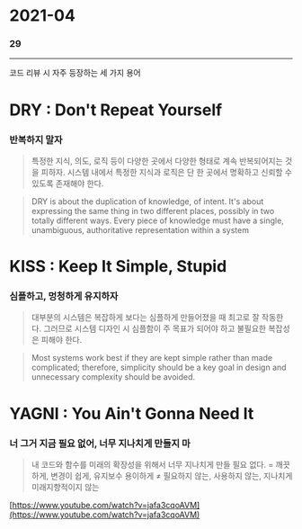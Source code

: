 # 2021-04

### 29
---

코드 리뷰 시 자주 등장하는 세 가지 용어

# DRY : Don't Repeat Yourself

### 반복하지 말자

> 특정한 지식, 의도, 로직 등이 다양한 곳에서 다양한 형태로 계속 반복되어지는 것을 피하자. 시스템 내에서 특정한 지식과 로직은 단 한 곳에서 명확하고 신뢰할 수 있도록 존재해야 한다.

> DRY is about the duplication of knowledge, of intent. It's about expressing the same thing in two different places, possibly in two totally different ways. Every piece of knowledge must have a single, unambiguous, authoritative representation within a system

# KISS : Keep It Simple, Stupid

### **심플하고, 멍청하게 유지하자**

> 대부분의 시스템은 복잡하게 보다는 심플하게 만들어졌을 때 최고로 잘 작동한다. 그러므로 시스템 디자인 시 심플함이 주 목표가 되어야 하고 불필요한 복잡성은 피해야 한다.

> Most systems work best if they are kept simple rather than made complicated; therefore, simplicity should be a key goal in design and unnecessary complexity should be avoided.

# YAGNI : You Ain't Gonna Need It

### **너 그거 지금 필요 없어, 너무 지나치게 만들지 마**

> 내 코드와 함수를 미래의 확장성을 위해서 너무 지나치게 만들 필요 없다.
= 깨끗하게, 변경이 쉽게, 유지보수 용이하게
≠ 필요하지 않는, 사용하지 않는, 지나치게 미래지향적이지 않는

[https://www.youtube.com/watch?v=jafa3cqoAVM](https://www.youtube.com/watch?v=jafa3cqoAVM)
